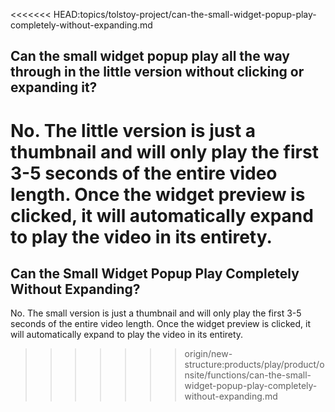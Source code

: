 <<<<<<< HEAD:topics/tolstoy-project/can-the-small-widget-popup-play-completely-without-expanding.md
## Can the small widget popup play all the way through in the little version without clicking or expanding it?

No. The little version is just a thumbnail and will only play the first 3-5 seconds of the entire video length. Once the widget preview is clicked, it will automatically expand to play the video in its entirety.
=======
## Can the Small Widget Popup Play Completely Without Expanding?

No. The small version is just a thumbnail and will only play the first 3-5 seconds of the entire video length. Once the widget preview is clicked, it will automatically expand to play the video in its entirety.
>>>>>>> origin/new-structure:products/play/product/onsite/functions/can-the-small-widget-popup-play-completely-without-expanding.md